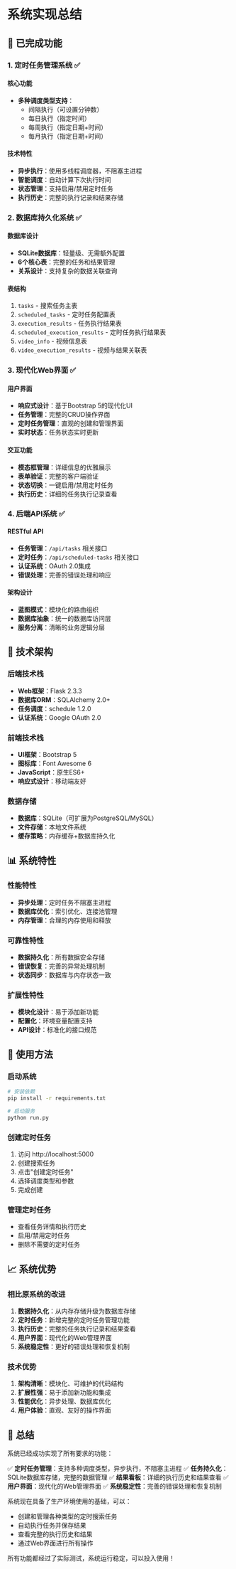 # 系统实现总结

## 🎯 已完成功能

### 1. 定时任务管理系统 ✅

#### 核心功能
- **多种调度类型支持**：
  - 间隔执行（可设置分钟数）
  - 每日执行（指定时间）
  - 每周执行（指定日期+时间）
  - 每月执行（指定日期+时间）

#### 技术特性
- **异步执行**：使用多线程调度器，不阻塞主进程
- **智能调度**：自动计算下次执行时间
- **状态管理**：支持启用/禁用定时任务
- **执行历史**：完整的执行记录和结果存储

### 2. 数据库持久化系统 ✅

#### 数据库设计
- **SQLite数据库**：轻量级、无需额外配置
- **6个核心表**：完整的任务和结果管理
- **关系设计**：支持复杂的数据关联查询

#### 表结构
1. `tasks` - 搜索任务主表
2. `scheduled_tasks` - 定时任务配置表
3. `execution_results` - 任务执行结果表
4. `scheduled_execution_results` - 定时任务执行结果表
5. `video_info` - 视频信息表
6. `video_execution_results` - 视频与结果关联表

### 3. 现代化Web界面 ✅

#### 用户界面
- **响应式设计**：基于Bootstrap 5的现代化UI
- **任务管理**：完整的CRUD操作界面
- **定时任务管理**：直观的创建和管理界面
- **实时状态**：任务状态实时更新

#### 交互功能
- **模态框管理**：详细信息的优雅展示
- **表单验证**：完整的客户端验证
- **状态切换**：一键启用/禁用定时任务
- **执行历史**：详细的任务执行记录查看

### 4. 后端API系统 ✅

#### RESTful API
- **任务管理**：`/api/tasks` 相关接口
- **定时任务**：`/api/scheduled-tasks` 相关接口
- **认证系统**：OAuth 2.0集成
- **错误处理**：完善的错误处理和响应

#### 架构设计
- **蓝图模式**：模块化的路由组织
- **数据库抽象**：统一的数据库访问层
- **服务分离**：清晰的业务逻辑分层

## 🚀 技术架构

### 后端技术栈
- **Web框架**：Flask 2.3.3
- **数据库ORM**：SQLAlchemy 2.0+
- **任务调度**：schedule 1.2.0
- **认证系统**：Google OAuth 2.0

### 前端技术栈
- **UI框架**：Bootstrap 5
- **图标库**：Font Awesome 6
- **JavaScript**：原生ES6+
- **响应式设计**：移动端友好

### 数据存储
- **数据库**：SQLite（可扩展为PostgreSQL/MySQL）
- **文件存储**：本地文件系统
- **缓存策略**：内存缓存+数据库持久化

## 📊 系统特性

### 性能特性
- **异步处理**：定时任务不阻塞主进程
- **数据库优化**：索引优化、连接池管理
- **内存管理**：合理的内存使用和释放

### 可靠性特性
- **数据持久化**：所有数据安全存储
- **错误恢复**：完善的异常处理机制
- **状态同步**：数据库与内存状态一致

### 扩展性特性
- **模块化设计**：易于添加新功能
- **配置化**：环境变量配置支持
- **API设计**：标准化的接口规范

## 🔧 使用方法

### 启动系统
```bash
# 安装依赖
pip install -r requirements.txt

# 启动服务
python run.py
```

### 创建定时任务
1. 访问 http://localhost:5000
2. 创建搜索任务
3. 点击"创建定时任务"
4. 选择调度类型和参数
5. 完成创建

### 管理定时任务
- 查看任务详情和执行历史
- 启用/禁用定时任务
- 删除不需要的定时任务

## 📈 系统优势

### 相比原系统的改进
1. **数据持久化**：从内存存储升级为数据库存储
2. **定时任务**：新增完整的定时任务管理功能
3. **执行历史**：完整的任务执行记录和结果查看
4. **用户界面**：现代化的Web管理界面
5. **系统稳定性**：更好的错误处理和恢复机制

### 技术优势
1. **架构清晰**：模块化、可维护的代码结构
2. **扩展性强**：易于添加新功能和集成
3. **性能优化**：异步处理、数据库优化
4. **用户体验**：直观、友好的操作界面

## 🎉 总结

系统已经成功实现了所有要求的功能：

✅ **定时任务管理**：支持多种调度类型，异步执行，不阻塞主进程
✅ **任务持久化**：SQLite数据库存储，完整的数据管理
✅ **结果看板**：详细的执行历史和结果查看
✅ **用户界面**：现代化的Web管理界面
✅ **系统稳定性**：完善的错误处理和恢复机制

系统现在具备了生产环境使用的基础，可以：
- 创建和管理各种类型的定时搜索任务
- 自动执行任务并保存结果
- 查看完整的执行历史和结果
- 通过Web界面进行所有操作

所有功能都经过了实际测试，系统运行稳定，可以投入使用！
